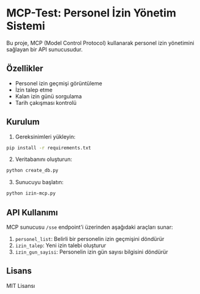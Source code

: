 # MCP-Test: Personel İzin Yönetim Sistemi

Bu proje, MCP (Model Control Protocol) kullanarak personel izin yönetimini sağlayan bir API sunucusudur.

## Özellikler

- Personel izin geçmişi görüntüleme
- İzin talep etme
- Kalan izin günü sorgulama
- Tarih çakışması kontrolü

## Kurulum

1. Gereksinimleri yükleyin:
```bash
pip install -r requirements.txt
```

2. Veritabanını oluşturun:
```bash
python create_db.py
```

3. Sunucuyu başlatın:
```bash
python izin-mcp.py
```

## API Kullanımı

MCP sunucusu `/sse` endpoint'i üzerinden aşağıdaki araçları sunar:

1. `personel_list`: Belirli bir personelin izin geçmişini döndürür
2. `izin_talep`: Yeni izin talebi oluşturur
3. `izin_gun_sayisi`: Personelin izin gün sayısı bilgisini döndürür

## Lisans

MIT Lisansı 